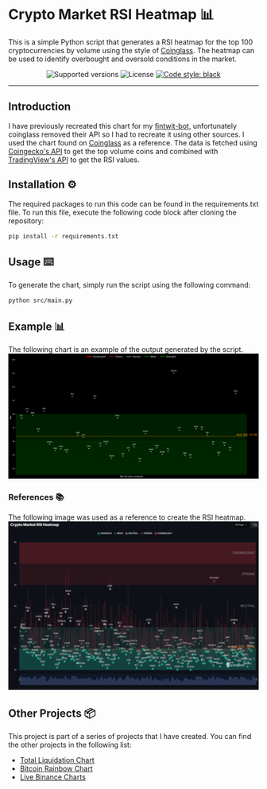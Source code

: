 # Crypto Market RSI Heatmap 📊

This is a simple Python script that generates a RSI heatmap for the top 100 cryptocurrencies by volume using the style of [Coinglass](https://www.coinglass.com/pro/i/RsiHeatMap). The heatmap can be used to identify overbought and oversold conditions in the market.

<p align="center">
  <img src="https://img.shields.io/badge/python-3.8+-blue.svg" alt="Supported versions">
  <img src="https://img.shields.io/github/license/StephanAkkerman/liquidations-chart.svg?color=brightgreen" alt="License">
  <a href="https://github.com/psf/black"><img src="https://img.shields.io/badge/code%20style-black-000000.svg" alt="Code style: black"></a>
</p>

---

## Introduction

I have previously recreated this chart for my [fintwit-bot](https://github.com/StephanAkkerman/fintwit-bot), unfortunately coinglass removed their API so I had to recreate it using other sources. I used the chart found on [Coinglass](https://www.coinglass.com/pro/i/RsiHeatMap) as a reference. The data is fetched using [Coingecko's API](https://www.coingecko.com/en/api) to get the top volume coins and combined with [TradingView's API](https://github.com/AnalyzerREST/python-tradingview-ta) to get the RSI values.

## Installation ⚙️

The required packages to run this code can be found in the requirements.txt file. To run this file, execute the following code block after cloning the repository:

```bash
pip install -r requirements.txt
```

## Usage ⌨️

To generate the chart, simply run the script using the following command:

```bash
python src/main.py
```

## Example 📊

The following chart is an example of the output generated by the script.
![RSI Heatmap](img/rsi_heatmap.png)

### References 📚

The following image was used as a reference to create the RSI heatmap.
![RSI Heatmap Reference](img/rsi_heatmap_reference.png)

## Other Projects 📦

This project is part of a series of projects that I have created. You can find the other projects in the following list:

- [Total Liquidation Chart](https://github.com/StephanAkkerman/liquidations-chart)
- [Bitcoin Rainbow Chart](https://github.com/StephanAkkerman/bitcoin-rainbow-chart)
- [Live Binance Charts](https://github.com/StephanAkkerman/live-binance-charts)

